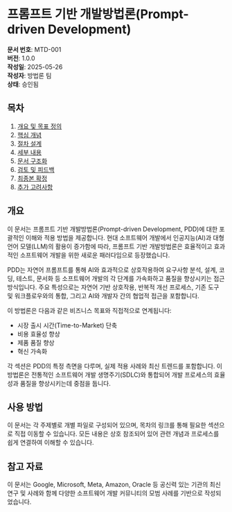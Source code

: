 # 프롬프트 기반 개발방법론(Prompt-driven Development)

**문서 번호**: MTD-001  
**버전**: 1.0.0  
**작성일**: 2025-05-26  
**작성자**: 방법론 팀  
**상태**: 승인됨

## 목차

1. [개요 및 목표 정의](1.prompt-driven-development-methodology-overview.md)
2. [핵심 개념](2.prompt-driven-development-methodology-core-concepts.md)
3. [절차 설계](3.prompt-driven-development-methodology-process.md)
4. [세부 내용](4.prompt-driven-development-methodology-details.md)
5. [문서 구조화](5.prompt-driven-development-methodology-documentation.md)
6. [검토 및 피드백](6.prompt-driven-development-methodology-review.md)
7. [최종본 확정](7.prompt-driven-development-methodology-finalization.md)
8. [추가 고려사항](8.prompt-driven-development-methodology-considerations.md)

## 개요

이 문서는 프롬프트 기반 개발방법론(Prompt-driven Development, PDD)에 대한 포괄적인 이해와 적용 방법을 제공합니다. 현대 소프트웨어 개발에서 인공지능(AI)과 대형 언어 모델(LLM)의 활용이 증가함에 따라, 프롬프트 기반 개발방법론은 효율적이고 효과적인 소프트웨어 개발을 위한 새로운 패러다임으로 등장했습니다.

PDD는 자연어 프롬프트를 통해 AI와 효과적으로 상호작용하여 요구사항 분석, 설계, 코딩, 테스트, 문서화 등 소프트웨어 개발의 각 단계를 가속화하고 품질을 향상시키는 접근 방식입니다. 주요 특성으로는 자연어 기반 상호작용, 반복적 개선 프로세스, 기존 도구 및 워크플로우와의 통합, 그리고 AI와 개발자 간의 협업적 접근을 포함합니다.

이 방법론은 다음과 같은 비즈니스 목표와 직접적으로 연계됩니다:
- 시장 출시 시간(Time-to-Market) 단축
- 비용 효율성 향상
- 제품 품질 향상
- 혁신 가속화

각 섹션은 PDD의 특정 측면을 다루며, 실제 적용 사례와 최신 트렌드를 포함합니다. 이 방법론은 전통적인 소프트웨어 개발 생명주기(SDLC)와 통합되어 개발 프로세스의 효율성과 품질을 향상시키는데 중점을 둡니다.

## 사용 방법

이 문서는 각 주제별로 개별 파일로 구성되어 있으며, 목차의 링크를 통해 필요한 섹션으로 직접 이동할 수 있습니다. 모든 내용은 상호 참조되어 있어 관련 개념과 프로세스를 쉽게 연결하여 이해할 수 있습니다.

## 참고 자료

이 문서는 Google, Microsoft, Meta, Amazon, Oracle 등 공신력 있는 기관의 최신 연구 및 사례와 함께 다양한 소프트웨어 개발 커뮤니티의 모범 사례를 기반으로 작성되었습니다.

